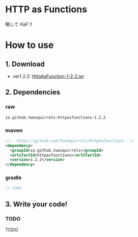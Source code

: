 # HTTP as Functions

略して HaF !!

# How to use

## 1. Download

- ver1.2.2: [HttpAsFunction-1-2-2.jar](https://github.com/TwoSquirrels/HttpAsFunctions/raw/main/target/HttpAsFunctions-1.2.2.jar)

## 2. Dependencies

### raw
`io.github.twosquirrels:httpasfunctions:1.2.2`

### maven
```xml
<!-- https://github.com/TwoSquirrels/HttpAsFunctions -->
<dependency>
  <groupId>io.github.twosquirrels</groupId>
  <artifactId>httpasfunctions</artifactId>
  <version>1.2.2</version>
</dependency>

```

### gradle
```gradle
// todo
```

## 3. Write your code!

### TODO

TODO


